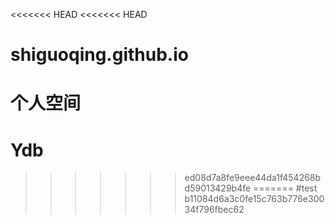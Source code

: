 <<<<<<< HEAD
<<<<<<< HEAD
# shiguoqing.github.io
个人空间
=======
# Ydb
>>>>>>> ed08d7a8fe9eee44da1f454268bd59013429b4fe
=======
#test
>>>>>>> b11084d6a3c0fe15c763b776e30034f796fbec62

